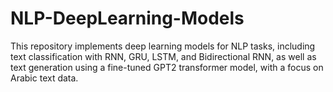 # NLP-DeepLearning-Models
This repository implements deep learning models for NLP tasks, including text classification with RNN, GRU, LSTM, and Bidirectional RNN, as well as text generation using a fine-tuned GPT2 transformer model, with a focus on Arabic text data.
